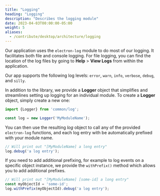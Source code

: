 ```yaml
---
title: "Logging"
heading: "Logging"
description: "Describes the logging module"
date: 2023-04-03T00:00:00-05:00
weight: 5
aliases:
  - /contribute/desktop/architecture/logging
---
```


Our application uses the `electron-log` module to do most of our logging. It facilitates both file and console logging.
For file logging, you can find the location of the log files by going to **Help** > **View Logs** from within the application.

Our app supports the following log levels: `error`, `warn`, `info`, `verbose`, `debug`, and `silly`.

In addition to the library, we provide a **Logger** object that simplifies and streamlines setting up logging for an individual module.
To create a **Logger** object, simply create a new one:

```js
import {Logger} from 'common/log';

const log = new Logger('MyModuleName');
```

You can then use the resulting *log* object to call any of the provided `electron-log` functions, and each log entry with be automatically prefixed with your module name.

```js
// Will print out "[MyModuleName] a long entry"
log.debug('a log entry'); 
```

If you need to add additional prefixing, for example to log events on a specific object instance, we provide the `withPrefix()` method which allows you to add additional prefixes.

```js
// Will print out "[MyModuleName] [some-id] a long entry"
const myObjectId = 'some-id';
log.withPrefix(myObjectId).debug('a log entry');
```
    